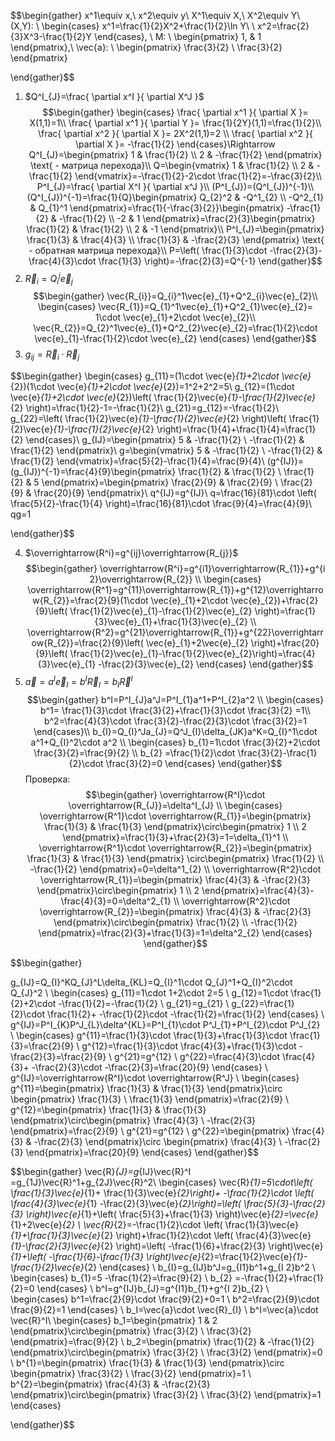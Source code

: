 
$$\begin{gather}
x^1\equiv x,\ x^2\equiv y\\
X^1\equiv X,\ X^2\equiv Y\\
(X,Y): \ \begin{cases}
x^1=\frac{1}{2}X^2+\frac{1}{2}\ln Y\\  \\
x^2=\frac{2}{3}X^3-\frac{1}{2}Y
\end{cases}, \ M: \ \begin{pmatrix}
1, & 1
\end{pmatrix},\  \vec{a}: \ \begin{pmatrix}
\frac{3}{2} \\
\frac{3}{2}
\end{pmatrix}

\end{gather}$$
1) $Q^I_{J}=\frac{ \partial x^I }{ \partial X^J }$
$$\begin{gather}
\begin{cases}
\frac{ \partial x^1 }{ \partial X }= X(1,1)=1\\
\frac{ \partial x^1 }{ \partial Y }= \frac{1}{2Y}(1,1)=\frac{1}{2}\\
\frac{ \partial x^2 }{ \partial X }= 2X^2(1,1)=2 \\
\frac{ \partial x^2 }{ \partial X }= -\frac{1}{2}
\end{cases}\Rightarrow Q^I_{J}=\begin{pmatrix}
1 & \frac{1}{2} \\
2 & -\frac{1}{2}
\end{pmatrix} \text{ - матрица перехода}\\
Q=\begin{vmatrix}
1 & \frac{1}{2} \\
2 & -\frac{1}{2}
\end{vmatrix}=-\frac{1}{2}-2\cdot \frac{1}{2}=-\frac{3}{2}\\
P^I_{J}=\frac{ \partial X^I }{ \partial x^J }\\
(P^I_{J})=(Q^I_{J})^{-1}\\
(Q^I_{J})^{-1}=\frac{1}{Q}\begin{pmatrix}
Q_{2}^2 & -Q^1_{2} \\
-Q^2_{1} & Q_{1}^1
\end{pmatrix}=\frac{1}{-\frac{3}{2}}\begin{pmatrix}
-\frac{1}{2} & -\frac{1}{2} \\
-2 & 1
\end{pmatrix}=\frac{2}{3}\begin{pmatrix}
\frac{1}{2} & \frac{1}{2} \\
2 & -1
\end{pmatrix}\\
P^I_{J}=\begin{pmatrix}
\frac{1}{3} & \frac{4}{3} \\
\frac{1}{3} & -\frac{2}{3}
\end{pmatrix} \text{ - обратная матрица перехода}\\
P=\left( \frac{1}{3}\cdot -\frac{2}{3}-\frac{4}{3}\cdot \frac{1}{3} \right)=-\frac{2}{3}=Q^{-1}
\end{gather}$$
2) $\vec{R}_{i}=Q^j_{i}\vec{e}_{j}$
$$\begin{gather}
\vec{R_{i}}=Q_{i}^1\vec{e}_{1}+Q^2_{i}\vec{e}_{2}\\
\begin{cases}
\vec{R_{1}}=Q_{1}^1\vec{e}_{1}+Q^2_{1}\vec{e}_{2}= 1\cdot \vec{e}_{1}+2\cdot \vec{e}_{2}\\
\vec{R_{2}}=Q_{2}^1\vec{e}_{1}+Q^2_{2}\vec{e}_{2}=\frac{1}{2}\cdot \vec{e}_{1}-\frac{1}{2}\cdot \vec{e}_{2}
\end{cases}
\end{gather}$$
3) $g_{ij}=\vec{R}_{i}\cdot \vec{R}_{j}$

$$\begin{gather}
\begin{cases}
g_{11}=(1\cdot \vec{e}_{1}+2\cdot \vec{e}_{2})(1\cdot \vec{e}_{1}+2\cdot \vec{e}_{2})=1^2+2^2=5\\
g_{12}=(1\cdot \vec{e}_{1}+2\cdot \vec{e}_{2})\left( \frac{1}{2}\vec{e}_{1}-\frac{1}{2}\vec{e}_{2} \right)=\frac{1}{2}-1=-\frac{1}{2}\\
g_{21}=g_{12}=-\frac{1}{2}\\
g_{22}=\left( \frac{1}{2}\vec{e}_{1}-\frac{1}{2}\vec{e}_{2} \right)\left( \frac{1}{2}\vec{e}_{1}-\frac{1}{2}\vec{e}_{2} \right)=\frac{1}{4}+\frac{1}{4}=\frac{1}{2}
\end{cases}\\
g_{IJ}=\begin{pmatrix}
5 & -\frac{1}{2} \\
-\frac{1}{2} & \frac{1}{2}
\end{pmatrix}\\
g=\begin{vmatrix}
5 & -\frac{1}{2} \\
-\frac{1}{2} & \frac{1}{2}
\end{vmatrix}=\frac{5}{2}-\frac{1}{4}=\frac{9}{4}\\
(g^{IJ})=(g_{IJ})^{-1}=\frac{4}{9}\begin{pmatrix}
\frac{1}{2} & \frac{1}{2} \\
\frac{1}{2} & 5
\end{pmatrix}=\begin{pmatrix}
\frac{2}{9} & \frac{2}{9} \\
\frac{2}{9} & \frac{20}{9}
\end{pmatrix}\\
q^{IJ}=g^{IJ}\\
q=\frac{16}{81}\cdot \left( \frac{5}{2}-\frac{1}{4} \right)=\frac{16}{81}\cdot \frac{9}{4}=\frac{4}{9}\\
qg=1

\end{gather}$$

4) $\overrightarrow{R^i}=g^{ij}\overrightarrow{R_{j}}$
$$\begin{gather}
\overrightarrow{R^i}=g^{i1}\overrightarrow{R_{1}}+g^{i 2}\overrightarrow{R_{2}} \\
\begin{cases}
\overrightarrow{R^1}=g^{11}\overrightarrow{R_{1}}+g^{12}\overrightarrow{R_{2}}=\frac{2}{9}(1\cdot \vec{e}_{1}+2\cdot \vec{e}_{2})+\frac{2}{9}\left( \frac{1}{2}\vec{e}_{1}-\frac{1}{2}\vec{e}_{2} \right)=\frac{1}{3}\vec{e}_{1}+\frac{1}{3}\vec{e}_{2} \\
\overrightarrow{R^2}=g^{21}\overrightarrow{R_{1}}+g^{22}\overrightarrow{R_{2}}=\frac{2}{9}\left( \vec{e}_{1}+2\vec{e}_{2} \right)+\frac{20}{9}\left( \frac{1}{2}\vec{e}_{1}-\frac{1}{2}\vec{e}_{2}\right)=\frac{4}{3}\vec{e}_{1} -\frac{2}{3}\vec{e}_{2}
\end{cases}
\end{gather}$$
5) $\vec{a}=a^I\vec{e}_{I}=b^I\vec{R}_{I}=b_{I}\vec{R}^I$
$$\begin{gather}
b^I=P^I_{J}a^J=P^I_{1}a^1+P^I_{2}a^2 \\
\begin{cases}
b^1= \frac{1}{3}\cdot \frac{3}{2}+\frac{1}{3}\cdot \frac{3}{2} =1\\
b^2=\frac{4}{3}\cdot \frac{3}{2}-\frac{2}{3}\cdot \frac{3}{2}=1 
\end{cases}\\
b_{I}=Q_{I}^Ja_{J}=Q^J_{I}\delta_{JK}a^K=Q_{I}^1\cdot a^1+Q_{I}^2\cdot a^2 \\
\begin{cases}
b_{1}=1\cdot \frac{3}{2}+2\cdot \frac{3}{2}=\frac{9}{2} \\
b_{2} =\frac{1}{2}\cdot \frac{3}{2}-\frac{1}{2}\cdot \frac{3}{2}=0
\end{cases}
\end{gather}$$
Проверка:
$$\begin{gather}
\overrightarrow{R^I}\cdot \overrightarrow{R_{J}}=\delta^I_{J} \\
\begin{cases}
\overrightarrow{R^1}\cdot \overrightarrow{R_{1}}=\begin{pmatrix}
\frac{1}{3} & \frac{1}{3}
\end{pmatrix}\circ\begin{pmatrix}
1 \\
2 
\end{pmatrix}=\frac{1}{3}+\frac{2}{3}=1=\delta_{1}^1 \\
\overrightarrow{R^1}\cdot \overrightarrow{R_{2}}=\begin{pmatrix}
\frac{1}{3} & \frac{1}{3} 
\end{pmatrix} \circ\begin{pmatrix}
\frac{1}{2} \\
-\frac{1}{2}
\end{pmatrix}=0=\delta^1_{2} \\
\overrightarrow{R^2}\cdot \overrightarrow{R_{1}}=\begin{pmatrix}
\frac{4}{3} & -\frac{2}{3}
\end{pmatrix}\circ\begin{pmatrix}
1 \\
2
\end{pmatrix}=\frac{4}{3}-\frac{4}{3}=0=\delta^2_{1} \\
\overrightarrow{R^2}\cdot \overrightarrow{R_{2}}=\begin{pmatrix}
\frac{4}{3} & -\frac{2}{3}
\end{pmatrix}\circ\begin{pmatrix}
\frac{1}{2} \\
-\frac{1}{2}
\end{pmatrix}=\frac{2}{3}+\frac{1}{3}=1=\delta^2_{2}
\end{cases} 
\end{gather}$$
	
$$\begin{gather}

g_{IJ}=Q_{I}^KQ_{J}^L\delta_{KL}=Q_{I}^1\cdot Q_{J}^1+Q_{I}^2\cdot Q_{J}^2 \\
\begin{cases}
g_{11}=1\cdot 1+2\cdot 2=5 \\
g_{12}=1\cdot \frac{1}{2}+2\cdot -\frac{1}{2}=-\frac{1}{2}  \\
g_{21}=g_{21} \\
g_{22}=\frac{1}{2}\cdot \frac{1}{2}+ -\frac{1}{2}\cdot -\frac{1}{2}=\frac{1}{2}
\end{cases} \\
g^{IJ}=P^I_{K}P^J_{L}\delta^{KL}=P^I_{1}\cdot P^J_{1}+P^I_{2}\cdot P^J_{2} \\
\begin{cases}
g^{11}=\frac{1}{3}\cdot \frac{1}{3}+\frac{1}{3}\cdot \frac{1}{3}=\frac{2}{9} \\
g^{12}=\frac{1}{3}\cdot \frac{4}{3}+\frac{1}{3}\cdot -\frac{2}{3}=\frac{2}{9} \\
g^{21}=g^{12} \\
g^{22}=\frac{4}{3}\cdot \frac{4}{3}+ -\frac{2}{3}\cdot -\frac{2}{3}=\frac{20}{9}
\end{cases} \\
g^{IJ}=\overrightarrow{R^I}\cdot \overrightarrow{R^J} \\
\begin{cases}
g^{11}=\begin{pmatrix}
\frac{1}{3} & \frac{1}{3}
\end{pmatrix}\circ \begin{pmatrix}
\frac{1}{3} \\
\frac{1}{3}
\end{pmatrix}=\frac{2}{9} \\
g^{12}=\begin{pmatrix}
\frac{1}{3} & \frac{1}{3}
\end{pmatrix}\circ\begin{pmatrix}
\frac{4}{3} \\
-\frac{2}{3}
\end{pmatrix}=\frac{2}{9} \\
g^{21}=g^{12} \\
g^{22}=\begin{pmatrix}
\frac{4}{3} & -\frac{2}{3}
\end{pmatrix}\circ \begin{pmatrix}
\frac{4}{3} \\
-\frac{2}{3}
\end{pmatrix}=\frac{20}{9}
\end{cases}
\end{gather}$$

$$\begin{gather}
\vec{R}_{J}=g_{IJ}\vec{R}^I =g_{1J}\vec{R}^1+g_{2J}\vec{R}^2\\
\begin{cases}
\vec{R}_{1}=5\cdot\left( \frac{1}{3}\vec{e}_{1}+ \frac{1}{3}\vec{e}_{2}\right)+ -\frac{1}{2}\cdot \left( \frac{4}{3}\vec{e}_{1} -\frac{2}{3}\vec{e}_{2}\right)=\left( \frac{5}{3}-\frac{2}{3} \right)\vec{e}_{1}+\left( \frac{5}{3}+\frac{1}{3} \right)\vec{e}_{2}=\vec{e}_{1}+2\vec{e}_{2} \\
\vec{R}_{2}=-\frac{1}{2}\cdot \left( \frac{1}{3}\vec{e}_{1}+\frac{1}{3}\vec{e}_{2} \right)+\frac{1}{2}\cdot \left( \frac{4}{3}\vec{e}_{1}-\frac{2}{3}\vec{e}_{2} \right)=\left( -\frac{1}{6}+\frac{2}{3} \right)\vec{e}_{1}+\left( -\frac{1}{6}-\frac{1}{3} \right)\vec{e}_{2}=\frac{1}{2}\vec{e}_{1}-\frac{1}{2}\vec{e}_{2}
\end{cases} \\
b_{I}=g_{IJ}b^J=g_{I1}b^1+g_{I 2}b^2 \\
\begin{cases}
b_{1}=5 -\frac{1}{2}=\frac{9}{2} \\
b_{2} =-\frac{1}{2}+\frac{1}{2}=0
\end{cases} \\
b^I=g^{IJ}b_{J}=g^{I1}b_{1}+g^{I 2}b_{2} \\
\begin{cases}
b^1=\frac{2}{9}\cdot \frac{9}{2}+0=1 \\
b^2=\frac{2}{9}\cdot \frac{9}{2}=1
\end{cases} \\
b_I=\vec{a}\cdot \vec{R}_{I} \\
b^I=\vec{a}\cdot \vec{R}^I\\
\begin{cases}
b_1=\begin{pmatrix}
1 & 2
\end{pmatrix}\circ\begin{pmatrix}
\frac{3}{2} \\
\frac{3}{2}
\end{pmatrix}=\frac{9}{2} \\
b_2=\begin{pmatrix}
\frac{1}{2} & -\frac{1}{2}
\end{pmatrix}\circ\begin{pmatrix}
\frac{3}{2} \\
\frac{3}{2}
\end{pmatrix}=0 \\
b^{1}=\begin{pmatrix}
\frac{1}{3} & \frac{1}{3}
\end{pmatrix}\circ \begin{pmatrix}
\frac{3}{2} \\
\frac{3}{2}
\end{pmatrix}=1 \\
b^{2}=\begin{pmatrix}
\frac{4}{3} & -\frac{2}{3}
\end{pmatrix}\circ\begin{pmatrix}
\frac{3}{2} \\
\frac{3}{2}
\end{pmatrix}=1
\end{cases}

\end{gather}$$









